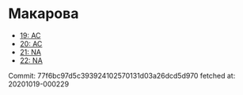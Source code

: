 # Макарова
- [19: AC](19.md)
- [20: AC](20.md)
- [21: NA](21.md)
- [22: NA](22.md)

Commit: 77f6bc97d5c393924102570131d03a26dcd5d970
 fetched at: 20201019-000229
